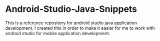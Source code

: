 # Android-Studio-Java-Snippets

This is a reference repository for android studio java application development.
I created this in order to make it easier for me to work with android studio for mobile application development.
